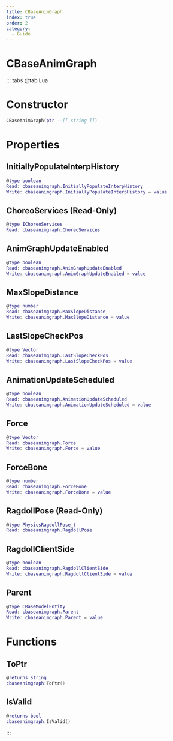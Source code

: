 ```yaml
---
title: CBaseAnimGraph
index: true
order: 2
category:
  - Guide
---
```


# CBaseAnimGraph

::: tabs
@tab Lua
# Constructor
```lua
CBaseAnimGraph(ptr --[[ string ]])
```
# Properties
## InitiallyPopulateInterpHistory 
```lua
@type boolean
Read: cbaseanimgraph.InitiallyPopulateInterpHistory
Write: cbaseanimgraph.InitiallyPopulateInterpHistory = value
```
## ChoreoServices (Read-Only)
```lua
@type IChoreoServices
Read: cbaseanimgraph.ChoreoServices
```
## AnimGraphUpdateEnabled 
```lua
@type boolean
Read: cbaseanimgraph.AnimGraphUpdateEnabled
Write: cbaseanimgraph.AnimGraphUpdateEnabled = value
```
## MaxSlopeDistance 
```lua
@type number
Read: cbaseanimgraph.MaxSlopeDistance
Write: cbaseanimgraph.MaxSlopeDistance = value
```
## LastSlopeCheckPos 
```lua
@type Vector
Read: cbaseanimgraph.LastSlopeCheckPos
Write: cbaseanimgraph.LastSlopeCheckPos = value
```
## AnimationUpdateScheduled 
```lua
@type boolean
Read: cbaseanimgraph.AnimationUpdateScheduled
Write: cbaseanimgraph.AnimationUpdateScheduled = value
```
## Force 
```lua
@type Vector
Read: cbaseanimgraph.Force
Write: cbaseanimgraph.Force = value
```
## ForceBone 
```lua
@type number
Read: cbaseanimgraph.ForceBone
Write: cbaseanimgraph.ForceBone = value
```
## RagdollPose (Read-Only)
```lua
@type PhysicsRagdollPose_t
Read: cbaseanimgraph.RagdollPose
```
## RagdollClientSide 
```lua
@type boolean
Read: cbaseanimgraph.RagdollClientSide
Write: cbaseanimgraph.RagdollClientSide = value
```
## Parent 
```lua
@type CBaseModelEntity
Read: cbaseanimgraph.Parent
Write: cbaseanimgraph.Parent = value
```
# Functions
## ToPtr
```lua
@returns string
cbaseanimgraph:ToPtr()
```
## IsValid
```lua
@returns bool
cbaseanimgraph:IsValid()
```

:::